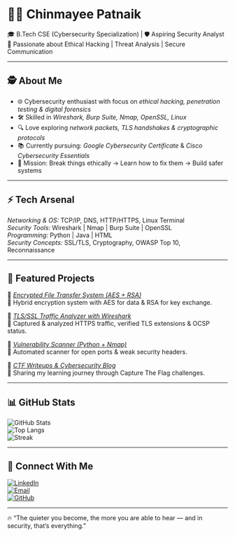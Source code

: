 # 👩‍💻 Chinmayee Patnaik  

🎓 B.Tech CSE (Cybersecurity Specialization) | 🛡 Aspiring Security Analyst  
🔐 Passionate about Ethical Hacking | Threat Analysis | Secure Communication  

---

## 🕵 About Me  
- 🌐 Cybersecurity enthusiast with focus on *ethical hacking, penetration testing & digital forensics*  
- 🛠 Skilled in *Wireshark, Burp Suite, Nmap, OpenSSL, Linux*  
- 🔍 Love exploring *network packets, TLS handshakes & cryptographic protocols*  
- 📚 Currently pursuing: *Google Cybersecurity Certificate* & *Cisco Cybersecurity Essentials*  
- 🎯 Mission: Break things ethically → Learn how to fix them → Build safer systems  

---

## ⚡ Tech Arsenal  

*Networking & OS:* TCP/IP, DNS, HTTP/HTTPS, Linux Terminal  
*Security Tools:* Wireshark | Nmap | Burp Suite | OpenSSL  
*Programming:* Python | Java | HTML  
*Security Concepts:* SSL/TLS, Cryptography, OWASP Top 10, Reconnaissance  

---

## 🔐 Featured Projects  

📂 [*Encrypted File Transfer System (AES + RSA)*](#)  
🔸 Hybrid encryption system with AES for data & RSA for key exchange.  

📂 [*TLS/SSL Traffic Analyzer with Wireshark*](#)  
🔸 Captured & analyzed HTTPS traffic, verified TLS extensions & OCSP status.  

📂 [*Vulnerability Scanner (Python + Nmap)*](#)  
🔸 Automated scanner for open ports & weak security headers.  

📂 [*CTF Writeups & Cybersecurity Blog*](#)  
🔸 Sharing my learning journey through Capture The Flag challenges.  

---



## 📊 GitHub Stats  

![GitHub Stats](https://github-readme-stats.vercel.app/api?username=YOURUSERNAME&show_icons=true&theme=tokyonight)  
![Top Langs](https://github-readme-stats.vercel.app/api/top-langs/?username=YOURUSERNAME&layout=compact&theme=tokyonight)  
![Streak](https://github-readme-streak-stats.herokuapp.com/?user=YOURUSERNAME&theme=tokyonight)  

---

## 📡 Connect With Me  

[![LinkedIn](https://img.shields.io/badge/LinkedIn-0077B5?style=for-the-badge&logo=linkedin&logoColor=white)](YOUR_LINKEDIN)  
[![Email](https://img.shields.io/badge/Email-D14836?style=for-the-badge&logo=gmail&logoColor=white)](mailto:YOUR_EMAIL)  
[![GitHub](https://img.shields.io/badge/GitHub-171515?style=for-the-badge&logo=github&logoColor=white)](https://github.com/YOURUSERNAME)  

---

🔥 “The quieter you become, the more you are able to hear — and in security, that’s everything.”
